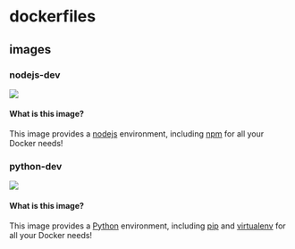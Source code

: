 # dockerfiles

## images
### nodejs-dev

[![](https://badge.imagelayers.io/matthewgall/nodejs-dev:latest.svg)](https://imagelayers.io/?images=matthewgall/nodejs-dev:latest 'Get your own badge on imagelayers.io')

#### What is this image?
This image provides a [nodejs](https://www.nodejs.org) environment, including [npm](https://www.npmjs.com) for all your Docker needs!

### python-dev

[![](https://badge.imagelayers.io/matthewgall/python-dev:latest.svg)](https://imagelayers.io/?images=matthewgall/python-dev:latest 'Get your own badge on imagelayers.io')

#### What is this image?
This image provides a [Python](https://www.python.org) environment, including [pip](https://pypi.python.org/pypi/pip) and [virtualenv](https://virtualenv.pypa.io/en/latest) for all your Docker needs!